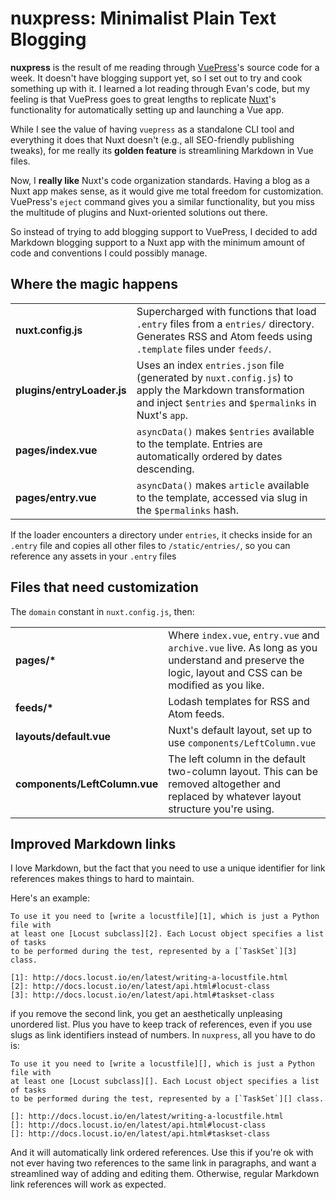 # nuxpress: Minimalist Plain Text Blogging

**nuxpress** is the result of me reading through [VuePress][1]'s source code for
a week. It doesn't have blogging support yet, so I set out to try and cook 
something up with it. I learned a lot reading through Evan's code, but my 
feeling is that VuePress goes to great lengths to replicate [Nuxt][2]'s 
functionality for automatically setting up and launching a Vue app.

[1]: https://vuepress.vuejs.org/
[2]: http://nuxtjs.org/

While I see the value of having `vuepress` as a standalone CLI tool and 
everything it does that Nuxt doesn't (e.g., all SEO-friendly publishing tweaks), 
for me really its **golden feature** is streamlining Markdown in Vue files.

Now, I **really like** Nuxt's code organization standards. Having a blog as
a Nuxt app makes sense, as it would give me total freedom for customization.
VuePress's `eject` command gives you a similar functionality, but you miss
the multitude of plugins and Nuxt-oriented solutions out there.

So instead of trying to add blogging support to VuePress, I decided to add 
Markdown blogging support to a Nuxt app with the minimum amount of code 
and conventions I could possibly manage.

## Where the magic happens

<table>
<tr>
<td><b>nuxt.config.js</b></td>
<td>Supercharged with functions that load <code>.entry</code> files from a 
<code>entries/</code> directory. Generates RSS and Atom feeds using
<code>.template</code> files under <code>feeds/</code>.</td>
</tr>
<tr>
<td><b>plugins/entryLoader.js</b></td>
<td>Uses an index <code>entries.json</code> file (generated by 
<code>nuxt.config.js</code>) to apply the Markdown transformation and inject 
<code>$entries</code> and <code>$permalinks</code> in Nuxt's <code>app</code>.</td>
</tr>
<tr>
<td><b>pages/index.vue</b></td>
<td><code>asyncData()</code> makes <code>$entries</code> available to 
the template. Entries are automatically ordered by dates descending.</td>
</tr>
<tr>
<td><b>pages/entry.vue</b></td>
<td><code>asyncData()</code> makes <code>article</code> available to 
the template, accessed via slug in the <code>$permalinks</code> hash.</td>
</tr>
</table>

If the loader encounters a directory under `entries`, it checks inside for an
`.entry` file and copies all other files to `/static/entries/`, so you can 
reference any assets in your `.entry` files

## Files that need customization

The `domain` constant in `nuxt.config.js`, then:

<table>
<tr>
<td><b>pages/*</b></td>
<td>Where <code>index.vue</code>, <code>entry.vue</code> and 
<code>archive.vue</code> live. As long as you understand and preserve the logic,
layout and CSS can be modified as you like.</td>
</tr>
<tr>
<td><b>feeds/*</b></td>
<td>Lodash templates for RSS and Atom feeds.</td>
</tr>
<tr>
<td><b>layouts/default.vue</b></td>
<td>Nuxt's default layout, set up to use <code>components/LeftColumn.vue</code></td>
</tr>
<tr>
<td><b>components/LeftColumn.vue</b></td>
<td>The left column in the default two-column layout. This can be removed 
altogether and replaced by whatever layout structure you're using.</td>
</tr>
</table>

## Improved Markdown links

I love Markdown, but the fact that you need to use a unique identifier for 
link references makes things to hard to maintain.

Here's an example:

```
To use it you need to [write a locustfile][1], which is just a Python file with
at least one [Locust subclass][2]. Each Locust object specifies a list of tasks
to be performed during the test, represented by a [`TaskSet`][3] class.

[1]: http://docs.locust.io/en/latest/writing-a-locustfile.html
[2]: http://docs.locust.io/en/latest/api.html#locust-class
[3]: http://docs.locust.io/en/latest/api.html#taskset-class
```

if you remove the second link, you get an aesthetically unpleasing unordered 
list. Plus you have to keep track of references, even if you use slugs as link 
identifiers instead of numbers. In `nuxpress`, all you have to do is:

```
To use it you need to [write a locustfile][], which is just a Python file with
at least one [Locust subclass][]. Each Locust object specifies a list of tasks
to be performed during the test, represented by a [`TaskSet`][] class.

[]: http://docs.locust.io/en/latest/writing-a-locustfile.html
[]: http://docs.locust.io/en/latest/api.html#locust-class
[]: http://docs.locust.io/en/latest/api.html#taskset-class
```

And it will automatically link ordered references. Use this if you're ok with
not ever having two references to the same link in paragraphs, and want a 
streamlined way of adding and editing them. Otherwise, regular Markdown link
references will work as expected.

